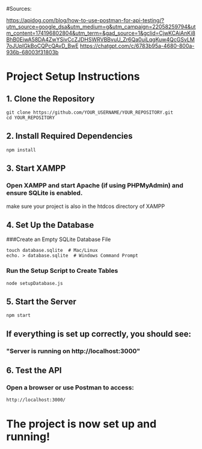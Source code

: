 #Sources:

https://apidog.com/blog/how-to-use-postman-for-api-testing/?utm_source=google_dsa&utm_medium=g&utm_campaign=22058259794&utm_content=174196802804&utm_term=&gad_source=1&gclid=CjwKCAiAnKi8BhB0EiwA58DA4ZwYSivCcZJDHSWRVBBvuU_Zr6Qa0uiLqgKuw4QcGSvLM7oJUpIGkBoCQPcQAvD_BwE
https://chatgpt.com/c/6783b95a-4680-800a-936b-68003f31803b


# Project Setup Instructions

## 1. Clone the Repository

```
git clone https://github.com/YOUR_USERNAME/YOUR_REPOSITORY.git
cd YOUR_REPOSITORY
```
## 2. Install Required Dependencies
```
npm install
```
## 3. Start XAMPP
### Open XAMPP and start Apache (if using PHPMyAdmin) and ensure SQLite is enabled.
make sure your project is also in the htdcos directory of XAMPP

## 4. Set Up the Database
###Create an Empty SQLite Database File
```
touch database.sqlite  # Mac/Linux
echo. > database.sqlite  # Windows Command Prompt
```
### Run the Setup Script to Create Tables
```
node setupDatabase.js
```
## 5. Start the Server
```
npm start
```
## If everything is set up correctly, you should see:
### "Server is running on http://localhost:3000"

## 6. Test the API
### Open a browser or use Postman to access:
```
http://localhost:3000/
```
# The project is now set up and running!
